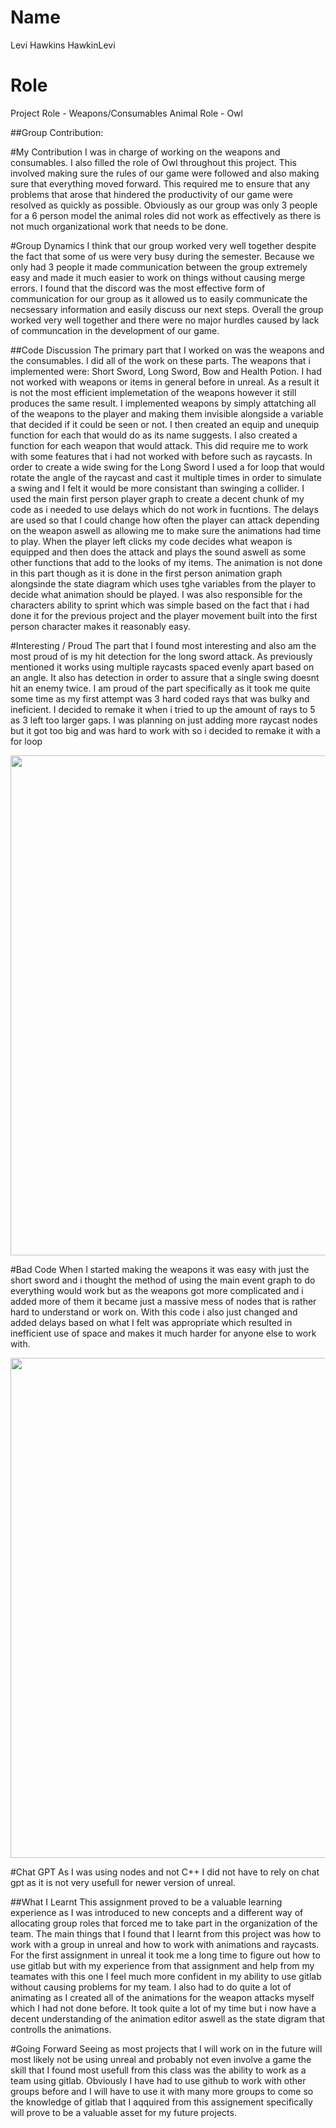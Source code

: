# Name
Levi Hawkins
HawkinLevi

# Role
Project Role - Weapons/Consumables
Animal Role - Owl

##Group Contribution:

#My Contribution
I was in charge of working on the weapons and consumables. I also filled the role of Owl throughout this project. This involved making sure the rules of our game were followed and also making sure that everything moved forward. This required me to ensure that any problems that arose that hindered the productivity of our game were resolved as quickly as possible. Obviously as our group was only 3 people for a 6 person model the animal roles did not work as effectively as there is not much organizational work that needs to be done.

#Group Dynamics
I think that our group worked very well together despite the fact that some of us were very busy during the semester. Because we only had 3 people it made communication between the group extremely easy and made it much easier to work on things without causing merge errors. I found that the discord was the most effective form of communication for our group as it allowed us to easily communicate the necsessary information and easily discuss our next steps. Overall the group worked very well together and there were no major hurdles caused by lack of communcation in the development of our game.

##Code Discussion
The primary part that I worked on was the weapons and the consumables. I did all of the work on these parts. The weapons that i implemented were: Short Sword, Long Sword, Bow and Health Potion. I had not worked with weapons or items in general before in unreal. As a result it is not the most efficient implemetation of the weapons however it still produces the same result. I implemented weapons by simply attatching all of the weapons to the player and making them invisible alongside a variable that decided if it could be seen or not. I then created an equip and unequip function for each that would do as its name suggests. I also created a function for each weapon that would attack. This did require me to work with some features that i had not worked with before such as raycasts. In order to create a wide swing for the Long Sword I used a for loop that would rotate the angle of the raycast and cast it multiple times in order to simulate a swing and I felt it would be more consistant than swinging a collider. I used the main first person player graph to create a decent chunk of my code as i needed to use delays which do not work in fucntions. The delays are used so that I could change how often the player can attack depending on the weapon aswell as allowing me to make sure the animations had time to play. When the player left clicks my code decides what weapon is equipped and then does the attack and plays the sound aswell as some other functions that add to the looks of my items. The animation is not done in this part though as it is done in the first person animation graph alongsinde the state diagram which uses tghe variables from the player to decide what animation should be played. I was also responsible for the characters ability to sprint which was simple based on the fact that i had done it for the previous project and the player movement built into the first person character makes it reasonably easy. 

#Interesting / Proud
The part that I found most interesting and also am the most proud of is my hit detection for the long sword attack. As previously mentioned it works using multiple raycasts spaced evenly apart based on an angle. It also has detection in order to assure that a single swing doesnt hit an enemy twice. I am proud of the part specifically as it took me quite some time as my first attempt was 3 hard coded rays that was bulky and ineficient. I decided to remake it when i tried to up the amount of rays to 5 as 3 left too larger gaps. I was planning on just adding more raycast nodes but it got too big and was hard to work with so i decided to remake it with a for loop

<img src="HawkinLeviImages/Capture.JPG" width="800"/>

#Bad Code
When I started making the weapons it was easy with just the short sword and i thought the method of using the main event graph to do everything would work but as the weapons got more complicated and i added more of them it became just a massive mess of nodes that is rather hard to understand or work on. With this code i also just changed and added delays based on what I felt was appropriate which resulted in inefficient use of space and makes it much harder for anyone else to work with.

<img src="HawkinLeviImages/Capture1.JPG" width="800"/>

#Chat GPT
As I was using nodes and not C++ I did not have to rely on chat gpt as it is not very usefull for newer version of unreal.

##What I Learnt
This assignment proved to be a valuable learning experience as I was introduced to new concepts and a different way of allocating group roles that forced me to take part in the organization of the team. The main things that I found that I learnt from this project was how to work with a group in unreal and how to work with animations and raycasts. For the first assignment in unreal it took me a long time to figure out how to use gitlab but with my experience from that assignment and help from my teamates with this one I feel much more confident in my ability to use gitlab without causing problems for my team. I also had to do quite a lot of animating as I created all of the animations for the weapon attacks myself which I had not done before. It took quite a lot of my time but i now have a decent understanding of the animation editor aswell as the state digram that controlls the animations.

#Going Forward
Seeing as most projects that I will work on in the future will most likely not be using unreal and probably not even involve a game the skill that I found most usefull from this class was the ability to work as a team using gitlab. Obviously I have had to use github to work with other groups before and I will have to use it with many more groups to come so the knowledge of gitlab that I aqquired from this assignement specifically will prove to be a valuable asset for my future projects.

